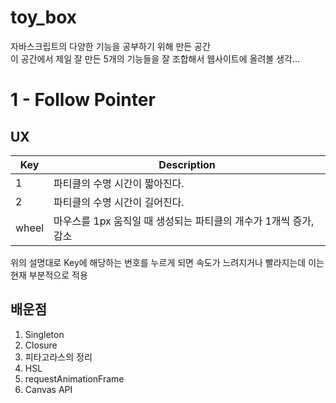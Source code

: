 # toy_box
자바스크립트의 다양한 기능을 공부하기 위해 만든 공간<br>
이 공간에서 제일 잘 만든 5개의 기능들을 잘 조합해서 웹사이트에 올려볼 생각...<br>

# 1 - Follow Pointer
## UX
| Key | Description |
| --- | ----------- |
|  1  | 파티클의 수명 시간이 짧아진다. |
|  2  | 파티클의 수명 시간이 길어진다. |
| wheel | 마우스를 1px 움직일 때 생성되는 파티클의 개수가 1개씩 증가, 감소 |

위의 설명대로 Key에 해당하는 번호를 누르게 되면 속도가 느려지거나 빨라지는데 이는 현재 부분적으로 적용

## 배운점
1. Singleton<br>
1. Closure
1. 피타고라스의 정리
1. HSL
1. requestAnimationFrame
1. Canvas API
